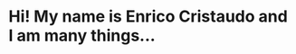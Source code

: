 <!DOCTYPE html>
<html lang="en">

<head>
  <meta charset="UTF-8">
  <meta http-equiv="X-UA-Compatible" content="IE=edge">
  <meta name="viewport" content="width=device-width, initial-scale=1.0">
  <link rel="stylesheet" href="style.css">
  <link rel="preload" href="fonts/Mona-Sans.woff2" as="font" type="font/woff2" crossorigin>
  <title>Enrico Cristaudo's homepage</title>
</head>

<body>
  <h1 class="title">Hi! My name is Enrico Cristaudo and I am many things...</h1>
</body>

</html>
